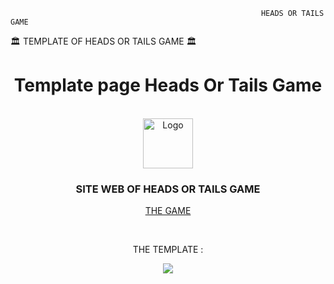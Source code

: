                                                             HEADS OR TAILS GAME
  🏛️  TEMPLATE OF HEADS OR TAILS GAME  🏛️ 
  
  <div align="center">
  <h1>Template page Heads Or Tails Game</h1><BR>
    <img src="https://cdn.discordapp.com/attachments/1063578231011278980/1072528837486837890/203049_obv_1198.png" alt="Logo" width="80" height="80">
  <h3>SITE WEB OF HEADS OR TAILS GAME </h3>
  <p>
     <a href="https://game.lzqlb.repl.co">THE GAME</a>
  </p>
  <br>
  <p>THE TEMPLATE : </p>
  <img src="https://cdn.discordapp.com/attachments/1063578231011278980/1072569544197013635/image.png">
</div>


